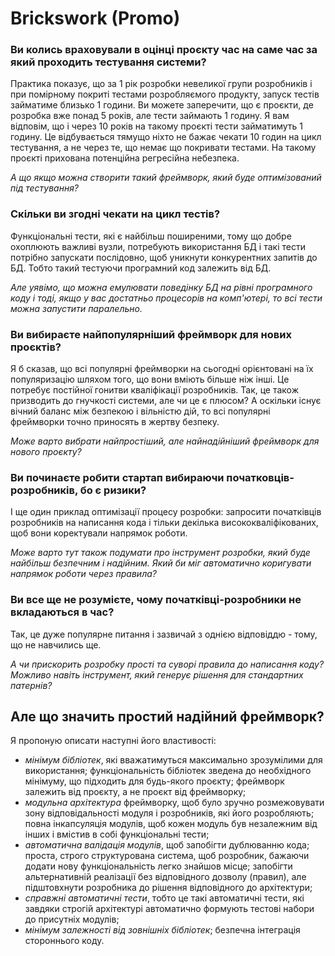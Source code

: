 # Brickswork (Promo)

### Ви колись враховували в оцінці проєкту час на саме час за який проходить тестування системи?
Практика показує, що за 1 рік розробки невеликої групи розробників і при помірному покриті тестами розробляємого продукту, запуск тестів займатиме близько 1 години. Ви можете заперечити, що є проєкти, де розробка вже понад 5 років, але тести займають 1 годину. Я вам відповім, що і через 10 років на такому проєкті тести займатимуть 1 годину. Це відбувається тямущо ніхто не бажає чекати 10 годин на цикл тестування, а не через те, що немає що покривати тестами. На такому проєкті прихована потенційна регресійна небезпека.

_А що якщо можна створити такий фреймворк, який буде оптимізований під тестування?_

### Скільки ви згодні чекати на цикл тестів?
Функціональні тести, які є найбільш поширеними, тому що добре охоплюють важливі вузли, потребують використання БД і такі тести потрібно запускати послідовно, щоб уникнути конкурентних запитів до БД. Тобто такий тестуючи програмний код залежить від БД.  

_Але уявімо, що можна емулювати поведінку БД на рівні програмного коду і тоді, якщо у вас достатньо процесорів на комп'ютері, то всі тести можна запустити паралельно._

### Ви вибираєте найпопулярніший фреймворк для нових проєктів?
Я б сказав, що всі популярні фреймворки на сьогодні орієнтовані на їх популяризацію шляхом того, що вони вміють більше ніж інші. Це потребує постійної гонитви кваліфікації розробників. Так, це також призводить до гнучкості системи, але чи це є плюсом? А оскільки існує вічний баланс між безпекою і вільністю дій, то всі популярні фреймворки точно приносять в жертву безпеку.  

_Може варто вибрати найпростіший, але найнадійніший фреймворк для нового проєкту?_

### Ви починаєте робити стартап вибираючи початковців-розробників, бо є ризики?
І ще один приклад оптимізації процесу розробки: запросити початківців розробників на написання кода і тільки декілька висококваліфікованих, щоб вони коректували напрямок роботи.  

_Може варто тут також подумати про інструмент розробки, який буде найбільш безпечним і надійним. Який би міг автоматично коригувати напрямок роботи через правила?_

### Ви все ще не розумієте, чому початківці-розробники не вкладаються в час?
Так, це дуже популярне питання і зазвичай з однією відповіддю - тому, що не навчились ще.

_А чи прискорить розробку прості та суворі правила до написання коду? Можливо навіть інструмент,
який генерує рішення для стандартних патернів?_

## Але що значить простий надійний фреймворк?
Я пропоную описати наступні його властивості:
- _мінімум бібліотек_, які вважатимуться максимально зрозумілими для використання; функціональність бібліотек зведена до необхідного мінімуму, що підходить для будь-якого проєкту; фреймворк залежить від проєкту, а не проєкт від фреймворку;
- _модульна архітектура_ фреймворку, щоб було зручно розмежовувати зону відповідальності модуля і розробників, які його розробляють; повна інкапсуляція модулів, щоб кожен модуль був незалежним від інших і вмістив в собі функціональні тести;
- _автоматична валідація модулів_, щоб запобігти дублюванню кода; проста, строго структурована система, щоб розробник, бажаючи додати нову функціональність легко знайшов місце; запобігти альтернативній реалізації без відповідного дозволу (правил), але підштовхнути розробника до рішення відповідного до архітектури;
- _справжні автоматичні тести_, тобто це такі автоматичні тести, які завдяки строгій архітектурі автоматично формують тестові набори до присутніх модулів;
- _мінімум залежності від зовнішніх бібліотек_; безпечна інтеграція стороннього коду.